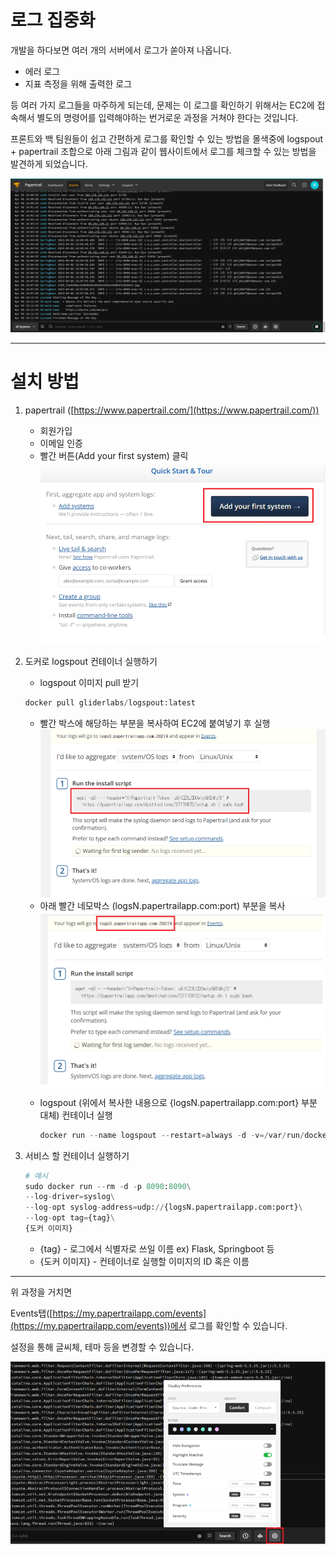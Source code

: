 # 로그 집중화

개발을 하다보면 여러 개의 서버에서 로그가 쏟아져 나옵니다.

- 에러 로그
- 지표 측정을 위해 출력한 로그

등 여러 가지 로그들을 마주하게 되는데, 문제는 이 로그를 확인하기 위해서는 EC2에 접속해서 별도의 명령어를 입력해야하는 번거로운 과정을 거쳐야 한다는 것입니다.

프론트와 백 팀원들이 쉽고 간편하게 로그를 확인할 수 있는 방법을 몰색중에 logspout + papertrail 조합으로 아래 그림과 같이 웹사이트에서 로그를 체크할 수 있는 방법을 발견하게 되었습니다.

![Untitled](https://github.com/YOBEE-8th/.github/blob/main/profile/backend_contents/img/log1.png)

---

# 설치 방법

1. papertrail ([https://www.papertrail.com/](https://www.papertrail.com/))
   - 회원가입
   - 이메일 인증
   - 빨간 버튼(Add your first system) 클릭
     ![Untitled](https://github.com/YOBEE-8th/.github/blob/main/profile/backend_contents/img/log2.png)
2. 도커로 logspout 컨테이너 실행하기

   - logspout 이미지 pull 받기

   ```python
   docker pull gliderlabs/logspout:latest
   ```

   - 빨간 박스에 해당하는 부분을 복사하여 EC2에 붙여넣기 후 실행
     ![Untitled](https://github.com/YOBEE-8th/.github/blob/main/profile/backend_contents/img/log3.png)
   - 아래 빨간 네모박스 (logsN.papertrailapp.com:port) 부분을 복사
     ![Untitled](https://github.com/YOBEE-8th/.github/blob/main/profile/backend_contents/img/log4.png)
   - logspout (위에서 복사한 내용으로 {logsN.papertrailapp.com:port} 부분 대체) 컨테이너 실행
     ```python
     docker run --name logspout --restart=always -d -v=/var/run/docker.sock:/var/run/docker.sock gliderlabs/logspout:latest syslog+tls://{logsN.papertrailapp.com:port}
     ```

3. 서비스 할 컨테이너 실행하기

   ```python
   # 예시
   sudo docker run --rm -d -p 8090:8090\
   --log-driver=syslog\
   --log-opt syslog-address=udp://{logsN.papertrailapp.com:port}\
   --log-opt tag={tag}\
   {도커 이미지}
   ```

   - {tag} - 로그에서 식별자로 쓰일 이름 ex) Flask, Springboot 등
   - {도커 이미지} - 컨테이너로 실행할 이미지의 ID 혹은 이름

---

위 과정을 거치면

Events탭([https://my.papertrailapp.com/events](https://my.papertrailapp.com/events))에서 로그를 확인할 수 있습니다.

설정을 통해 글씨체, 테마 등을 변경할 수 있습니다.

![Untitled](https://github.com/YOBEE-8th/.github/blob/main/profile/backend_contents/img/log5.png)
